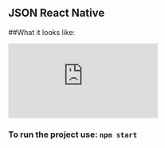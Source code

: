 
## JSON React Native

##What it looks like:

![ScreenShot](https://github.com/devalparikh/ReactNativeJsonRender/blob/master/App.js)

### To run the project use: `npm start`
